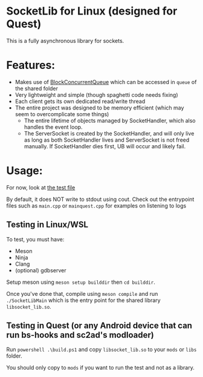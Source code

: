 # SocketLib for Linux (designed for Quest)

This is a fully asynchronous library for sockets.
# Features:
- Makes use of [BlockConcurrentQueue](https://github.com/cameron314/concurrentqueue) which can be accessed in `queue` of the shared folder
- Very lightweight and simple (though spaghetti code needs fixing)
- Each client gets its own dedicated read/write thread
- The entire project was designed to be memory efficient (which may seem to overcomplicate some things)
    - The entire lifetime of objects managed by SocketHandler, which also handles the event loop.
    - The ServerSocket is created by the SocketHandler, and will only live as long as both SocketHandler lives and ServerSocket is not freed manually. If SocketHandler dies first, UB will occur and likely fail.
# Usage:
For now, look at [the test file](test/src/main.cpp)

By default, it does NOT write to stdout using cout. Check out the entrypoint files such as `main.cpp` or `mainquest.cpp` for examples on listening to logs

## Testing in Linux/WSL
To test, you must have:
- Meson
- Ninja
- Clang
- (optional) gdbserver

Setup meson using `meson setup builddir` then `cd builddir`.

Once you've done that, compile using `meson compile` and run `./SocketLibMain` which is the entry point for the shared library `libsocket_lib.so`.

## Testing in Quest (or any Android device that can run bs-hooks and sc2ad's modloader)
Run `powershell .\build.ps1` and copy `libsocket_lib.so` to your `mods` or `libs` folder.

You should only copy to `mods` if you want to run the test and not as a library.